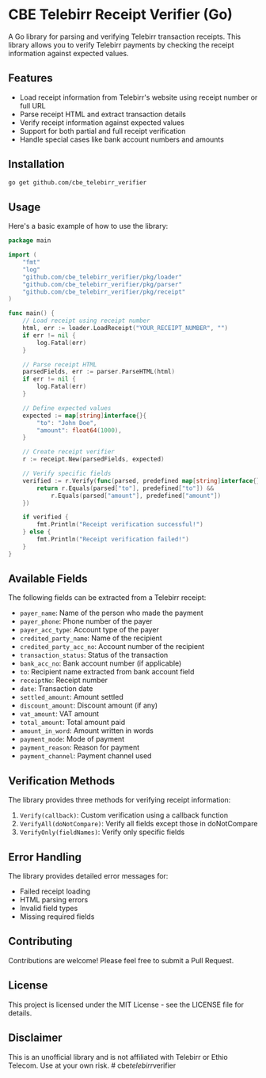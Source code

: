 # CBE Telebirr Receipt Verifier (Go)

A Go library for parsing and verifying Telebirr transaction receipts. This library allows you to verify Telebirr payments by checking the receipt information against expected values.

## Features

- Load receipt information from Telebirr's website using receipt number or full URL
- Parse receipt HTML and extract transaction details
- Verify receipt information against expected values
- Support for both partial and full receipt verification
- Handle special cases like bank account numbers and amounts

## Installation

```bash
go get github.com/cbe_telebirr_verifier
```

## Usage

Here's a basic example of how to use the library:

```go
package main

import (
    "fmt"
    "log"
    "github.com/cbe_telebirr_verifier/pkg/loader"
    "github.com/cbe_telebirr_verifier/pkg/parser"
    "github.com/cbe_telebirr_verifier/pkg/receipt"
)

func main() {
    // Load receipt using receipt number
    html, err := loader.LoadReceipt("YOUR_RECEIPT_NUMBER", "")
    if err != nil {
        log.Fatal(err)
    }

    // Parse receipt HTML
    parsedFields, err := parser.ParseHTML(html)
    if err != nil {
        log.Fatal(err)
    }

    // Define expected values
    expected := map[string]interface{}{
        "to": "John Doe",
        "amount": float64(1000),
    }

    // Create receipt verifier
    r := receipt.New(parsedFields, expected)

    // Verify specific fields
    verified := r.Verify(func(parsed, predefined map[string]interface{}) bool {
        return r.Equals(parsed["to"], predefined["to"]) &&
            r.Equals(parsed["amount"], predefined["amount"])
    })

    if verified {
        fmt.Println("Receipt verification successful!")
    } else {
        fmt.Println("Receipt verification failed!")
    }
}
```

## Available Fields

The following fields can be extracted from a Telebirr receipt:

- `payer_name`: Name of the person who made the payment
- `payer_phone`: Phone number of the payer
- `payer_acc_type`: Account type of the payer
- `credited_party_name`: Name of the recipient
- `credited_party_acc_no`: Account number of the recipient
- `transaction_status`: Status of the transaction
- `bank_acc_no`: Bank account number (if applicable)
- `to`: Recipient name extracted from bank account field
- `receiptNo`: Receipt number
- `date`: Transaction date
- `settled_amount`: Amount settled
- `discount_amount`: Discount amount (if any)
- `vat_amount`: VAT amount
- `total_amount`: Total amount paid
- `amount_in_word`: Amount written in words
- `payment_mode`: Mode of payment
- `payment_reason`: Reason for payment
- `payment_channel`: Payment channel used

## Verification Methods

The library provides three methods for verifying receipt information:

1. `Verify(callback)`: Custom verification using a callback function
2. `VerifyAll(doNotCompare)`: Verify all fields except those in doNotCompare
3. `VerifyOnly(fieldNames)`: Verify only specific fields

## Error Handling

The library provides detailed error messages for:
- Failed receipt loading
- HTML parsing errors
- Invalid field types
- Missing required fields

## Contributing

Contributions are welcome! Please feel free to submit a Pull Request.

## License

This project is licensed under the MIT License - see the LICENSE file for details.

## Disclaimer

This is an unofficial library and is not affiliated with Telebirr or Ethio Telecom. Use at your own risk. #   c b e _ t e l e b i r r _ v e r i f i e r  
 